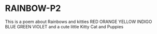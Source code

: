 # RAINBOW-P2
This is a poem about Rainbows and kitties
RED
ORANGE
YELLOW
INDIGO
BLUE
GREEN 
VIOLET
and a cute little Kitty Cat and Puppies
